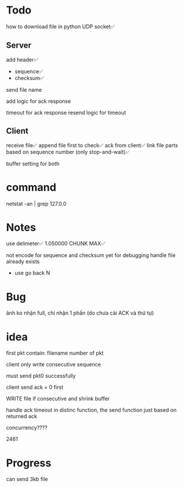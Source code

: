 # Todo

how to download file in python UDP socket✅
## Server
add header✅
- sequence✅
- checksum✅

send file name


add logic for ack response

timeout for ack response
resend logic for timeout

## Client
receive file✅
append file first to check✅
ack from client✅
link file parts based on sequence number
(only stop-and-wait)✅



buffer setting for both



# command
netstat -an | grep 127.0.0



# Notes
use delimeter✅
1.050000 CHUNK MAX✅

not encode for sequence and checksum yet for debugging
handle file already exists
- use go back N




# Bug
ảnh ko nhận full, chỉ nhận 1 phần (do chưa cài ACK và thứ tự)



# idea
first pkt contain:
filename
number of pkt



client only write consecutive sequence

must send pkt0 successfully

client send ack = 0 first

WRITE file if consecutive and shrink buffer

handle ack timeout in distinc function, the send function just based on returned ack

concurrency????


2461

# Progress
can send 3kb file